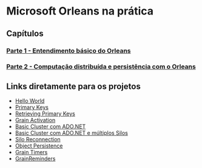 # Microsoft Orleans na prática

## Capítulos

### [Parte 1 - Entendimento básico do Orleans](https://github.com/prrandrade/OrleansStudy/tree/master/Parte%201%20-%20Entendimento%20b%C3%A1sico%20do%20Orleans)

### [Parte 2 - Computação distribuída e persistência com o Orleans](https://github.com/prrandrade/OrleansStudy/tree/master/Parte%202%20-%20Computa%C3%A7%C3%A3o%20distribu%C3%ADda%20e%20persist%C3%AAncia%20com%20o%20Orleans)

## Links diretamente para os projetos

- [Hello World][01-HelloWorld]
- [Primary Keys][02-PrimaryKeys]
- [Retrieving Primary Keys][03-RetrievingPrimaryKeys]
- [Grain Activation][04-GrainActivation]
- [Basic Cluster com ADO.NET][05-BasicClusterAdoNet]
- [Basic Cluster com ADO.NET e múltiplos Silos][06-BasicClusterAdoNetMultipleSilos]
- [Silo Reconnection][07-SiloReconnection]
- [Object Persistence][08-ObjectPersistence]
- [Grain Timers][09-GrainTimers]
- [GrainReminders][10-GrainReminders]

[01-HelloWorld]: https://github.com/prrandrade/OrleansStudy/tree/master/Projetos/01-HelloWorld

[02-PrimaryKeys]: https://github.com/prrandrade/OrleansStudy/tree/master/Projetos/02-PrimaryKeys

[03-RetrievingPrimaryKeys]: https://github.com/prrandrade/OrleansStudy/tree/master/Projetos/03-RetrievingPrimaryKeys

[04-GrainActivation]: https://github.com/prrandrade/OrleansStudy/tree/master/Projetos/04-GrainActivation

[05-BasicClusterAdoNet]: https://github.com/prrandrade/OrleansStudy/tree/master/Projetos/05-BasicClusterAdoNet

[06-BasicClusterAdoNetMultipleSilos]: https://github.com/prrandrade/OrleansStudy/tree/master/Projetos/06-BasicClusterAdoNetMultipleSilos

[07-SiloReconnection]: https://github.com/prrandrade/OrleansStudy/tree/master/Projetos/07-SiloReconnection

[08-ObjectPersistence]: https://github.com/prrandrade/OrleansStudy/tree/master/Projetos/08-ObjectPersistence

[09-GrainTimers]: https://github.com/prrandrade/OrleansStudy/tree/master/Projetos/09-GrainTimers

[10-GrainReminders]: https://github.com/prrandrade/OrleansStudy/tree/master/Projetos/10-GrainReminders 
